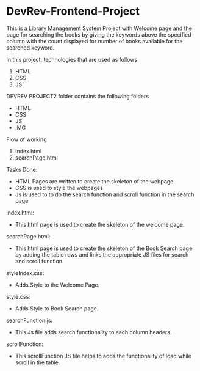 # DevRev-Frontend-Project

This is a Library Management System Project with Welcome page 
and the page for searching the books by giving the keywords above the specified column with 
the count displayed for number of books available for the searched keyword.

In this project, technologies that are used as follows

  1.	HTML
  2.	CSS
  3.	JS

DEVREV PROJECT2 folder contains the following folders

  - HTML
  - CSS
  - JS
  - IMG

Flow of working

  1. index.html
  2. searchPage.html
 
Tasks Done:

  - HTML Pages are written to create the skeleton of the webpage
  - CSS is used to style the webpages
  - Js is used to to do the search function and scroll function in the search page
 
index.html:
 
  - This html page is used to create the skeleton of the welcome page.
 
searchPage.html:

  -  This html page is used to create the skeleton of the Book Search page by adding the table rows and links the appropriate JS files for search and scroll function.

styleIndex.css:

  - Adds Style to the Welcome Page.

style.css:

  - Adds Style to Book Search page.

searchFunction.js:

  - This Js file adds search functionality to each column headers.

scrollFunction:

  - This scrollFunction JS file helps to adds the functionality of load while scroll in the table.



 
 
 
 
 
 

